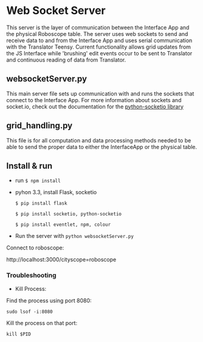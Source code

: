 # Web Socket Server

This server is the layer of communication between the Interface App and the physical Roboscope table. The server uses web sockets to send and receive data to and from the Interface App and uses serial communication with the Translator Teensy. Current functionality allows grid updates from the JS Interface while 'brushing' edit events occur to be sent to Translator and continuous reading of data from Translator.

## websocketServer.py

This main server file sets up communication with and runs the sockets that connect to the Interface App. For more information about sockets and socket.io, check out the documentation for the [python-socketio library](https://python-socketio.readthedocs.io/en/latest/)

## grid_handling.py

This file is for all computation and data processing methods needed to be able to send the proper data to either the InterfaceApp or the physical table.

## Install & run

-   run `$ npm install`

-   pyhon 3.3, install Flask, socketio

    `$ pip install flask`

    `$ pip install socketio, python-socketio`

    `$ pip install eventlet, npm, colour`

-   Run the server with `python websocketServer.py`

Connect to roboscope:

http://localhost:3000/cityscope=roboscope

### Troubleshooting

- Kill Process:

Find the process using port 8080:

`sudo lsof -i:8080`

Kill the process on that port:

`kill $PID`
